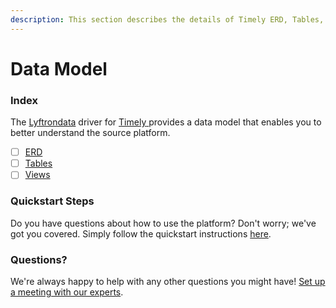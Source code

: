 ```yaml
---
description: This section describes the details of Timely ERD, Tables, and Views.
---
```


# Data Model

### Index

The  [Lyftrondata](https://www.lyftrondata.com/) driver for [Timely](https://www.lyftrondata.com/integration/timely/)[ ](https://www.lyftrondata.com/integration/timely/)provides a data model that enables you to better understand the source platform.

* [ ] [ERD](../../../business-analytics/timely/data-model/erd.md)
* [ ] [Tables](../../../business-analytics/timely/data-model/tables.md)
* [ ] [Views](../../../business-analytics/timely/data-model/views.md)

### Quickstart Steps

Do you have questions about how to use the platform? Don't worry; we've got you covered. Simply follow the quickstart instructions [here](../../../../quickstart-steps.md).

### Questions? <a href="#questions" id="questions"></a>

We're always happy to help with any other questions you might have! [Set up a meeting with our experts](https://www.lyftrondata.com/book-a-meeting/).

